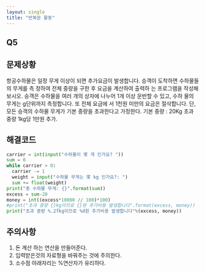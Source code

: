 ```yaml
---
layout: single
title: "반복문 활동"
---
```


## Q5
## 문제상황
항공수하물은 일정 무게 이상이 되면 추가요금이
발생합니다. 승객이 도착하면 수하물들의 무게를 측
정하여 전체 중량을 구한 후 요금을 계산하여 출력하
는 프로그램을 작성해 보시오. 승객은 수하물을 여러
개의 상자에 나누어 1개 이상 운반할 수 있고, 수하
물의 무게는 g단위까지 측정합니다. 또 전체 요금에
서 1천원 미만의 요금은 절삭합니다.
단, 모든 승객의 수하물 무게가 기본 중량을 초과한다고 가정한다. 기본 중량 : 20Kg
초과 중량 1kg당 1만원 추가.

## 해결코드
~~~python
carrier = int(input("수하물이 몇 개 인가요? "))
sum = 0
while carrier > 0:
  carrier -= 1
  weight = input("수하물 무게는 몇 kg 인가요?: ")
  sum += float(weight)
print("총 수하물 무게: {}".format(sum))
excess = sum-20
money = int((excess*10000 // 100)*100)
#print("초과 중량 {}kg이므로 {}원 추가비용 발생합니다".format(excess, money))
print("초과 중량 %.2fkg이므로 %d원 추가비용 발생합니다"%(excess, money))
~~~

## 주의사항
1. 돈 계산 하는 연산을 만들어준다.
2. 입력받은것의 자료형을 바꿔주는 것에 주의한다.
3. 소수점 아래자리는 %연산자가 유리하다.
